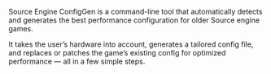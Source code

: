 Source Engine ConfigGen is a command-line tool that automatically detects and generates the best performance configuration for older Source engine games.

It takes the user’s hardware into account, generates a tailored config file, and replaces or patches the game’s existing config for optimized performance — all in a few simple steps.